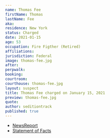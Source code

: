 ```yaml
---
name: Thomas Fee
firstName: Thomas
lastName: Fee
aka:
residence: New York
status: Charged
date: 2021-01-15
age: 53
occupation: Fire Figther (Retired)
affiliations:
jurisdiction: Federal
image: thomas-fee.jpg
after:
perpwalk:
booking:
courtroom:
courthouse: thomas-fee.jpg
layout: suspect
title: Thomas Fee charged on January 15, 2021
preview: thomas-fee.jpg
quote:
author: seditiontrack
published: true
---
```


- [NewsReport](https://nypost.com/2021/01/23/retired-fdny-member-arrested-for-role-in-capitol-riot/)
- [Statement of Facts](https://extremism.gwu.edu/sites/g/files/zaxdzs2191/f/Thomas%20Fee%20Statement%20of%20Facts.pdf)
